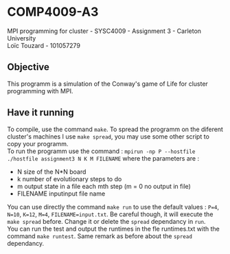 # COMP4009-A3
MPI programming for cluster - SYSC4009 - Assignment 3 - Carleton University  
Loïc Touzard - 101057279

## Objective

This programm is a simulation of the Conway's game of Life for cluster programming with MPI.  

## Have it running

To compile, use the command `make`.
To spread the programm on the diferent cluster's machines I use `make spread`, you may use some other script to copy your programm.  
To run the programm use the command : `mpirun -np P --hostfile ./hostfile assignment3 N K M FILENAME` where the parameters are :  
* N size of the N*N board  
* k number of evolutionary steps to do  
* m output state in a file each mth step (m = 0 no output in file)
* FILENAME inputinput file name  

You can use directly the command `make run` to use the default values : `P=4`, `N=10`, `K=12`, `M=4`, `FILENAME=input.txt`. Be careful though, it will execute the `make spread` before. Change it or delete the `spread` dependancy in `run`.  
You can run the test and output the runtimes in the fle runtimes.txt with the command `make runtest`. Same remark as before about the `spread` dependancy.